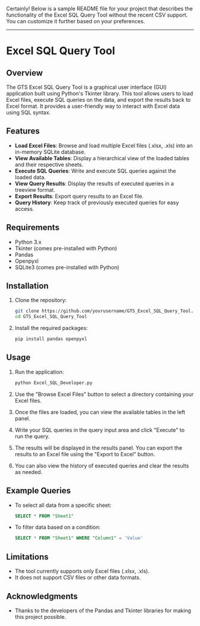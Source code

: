 Certainly! Below is a sample README file for your project that describes the functionality of the Excel SQL Query Tool without the recent CSV support. You can customize it further based on your preferences.

---

# Excel SQL Query Tool

## Overview

The GTS Excel SQL Query Tool is a graphical user interface (GUI) application built using Python's Tkinter library. This tool allows users to load Excel files, execute SQL queries on the data, and export the results back to Excel format. It provides a user-friendly way to interact with Excel data using SQL syntax.

## Features

- **Load Excel Files**: Browse and load multiple Excel files (.xlsx, .xls) into an in-memory SQLite database.
- **View Available Tables**: Display a hierarchical view of the loaded tables and their respective sheets.
- **Execute SQL Queries**: Write and execute SQL queries against the loaded data.
- **View Query Results**: Display the results of executed queries in a treeview format.
- **Export Results**: Export query results to an Excel file.
- **Query History**: Keep track of previously executed queries for easy access.

## Requirements

- Python 3.x
- Tkinter (comes pre-installed with Python)
- Pandas
- Openpyxl
- SQLite3 (comes pre-installed with Python)

## Installation

1. Clone the repository:
   ```bash
   git clone https://github.com/yourusername/GTS_Excel_SQL_Query_Tool.git
   cd GTS_Excel_SQL_Query_Tool
   ```

2. Install the required packages:
   ```bash
   pip install pandas openpyxl
   ```

## Usage

1. Run the application:
   ```bash
   python Excel_SQL_Developer.py
   ```

2. Use the "Browse Excel Files" button to select a directory containing your Excel files.

3. Once the files are loaded, you can view the available tables in the left panel.

4. Write your SQL queries in the query input area and click "Execute" to run the query.

5. The results will be displayed in the results panel. You can export the results to an Excel file using the "Export to Excel" button.

6. You can also view the history of executed queries and clear the results as needed.

## Example Queries

- To select all data from a specific sheet:
  ```sql
  SELECT * FROM "Sheet1"
  ```

- To filter data based on a condition:
  ```sql
  SELECT * FROM "Sheet1" WHERE "Column1" = 'Value'
  ```

## Limitations

- The tool currently supports only Excel files (.xlsx, .xls).
- It does not support CSV files or other data formats.

## Acknowledgments

- Thanks to the developers of the Pandas and Tkinter libraries for making this project possible.
